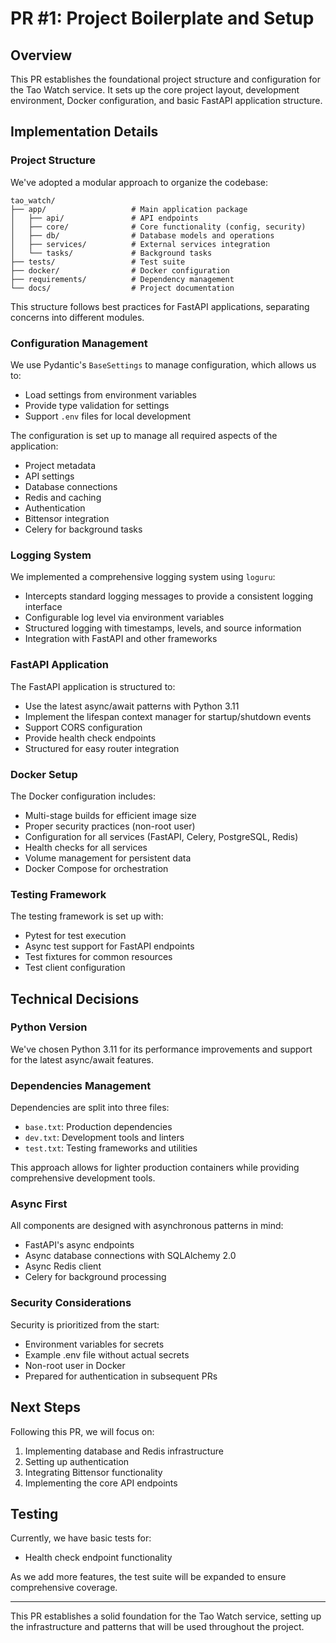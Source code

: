 # PR #1: Project Boilerplate and Setup

## Overview

This PR establishes the foundational project structure and configuration for the Tao Watch service. It sets up the core project layout, development environment, Docker configuration, and basic FastAPI application structure.

## Implementation Details

### Project Structure

We've adopted a modular approach to organize the codebase:

```
tao_watch/
├── app/                   # Main application package
│   ├── api/               # API endpoints
│   ├── core/              # Core functionality (config, security)
│   ├── db/                # Database models and operations
│   ├── services/          # External services integration
│   └── tasks/             # Background tasks
├── tests/                 # Test suite
├── docker/                # Docker configuration
├── requirements/          # Dependency management
└── docs/                  # Project documentation
```

This structure follows best practices for FastAPI applications, separating concerns into different modules.

### Configuration Management

We use Pydantic's `BaseSettings` to manage configuration, which allows us to:
- Load settings from environment variables
- Provide type validation for settings
- Support `.env` files for local development

The configuration is set up to manage all required aspects of the application:
- Project metadata
- API settings
- Database connections
- Redis and caching
- Authentication
- Bittensor integration
- Celery for background tasks

### Logging System

We implemented a comprehensive logging system using `loguru`:
- Intercepts standard logging messages to provide a consistent logging interface
- Configurable log level via environment variables
- Structured logging with timestamps, levels, and source information
- Integration with FastAPI and other frameworks

### FastAPI Application

The FastAPI application is structured to:
- Use the latest async/await patterns with Python 3.11
- Implement the lifespan context manager for startup/shutdown events
- Support CORS configuration
- Provide health check endpoints
- Structured for easy router integration

### Docker Setup

The Docker configuration includes:
- Multi-stage builds for efficient image size
- Proper security practices (non-root user)
- Configuration for all services (FastAPI, Celery, PostgreSQL, Redis)
- Health checks for all services
- Volume management for persistent data
- Docker Compose for orchestration

### Testing Framework

The testing framework is set up with:
- Pytest for test execution
- Async test support for FastAPI endpoints
- Test fixtures for common resources
- Test client configuration

## Technical Decisions

### Python Version

We've chosen Python 3.11 for its performance improvements and support for the latest async/await features.

### Dependencies Management

Dependencies are split into three files:
- `base.txt`: Production dependencies
- `dev.txt`: Development tools and linters
- `test.txt`: Testing frameworks and utilities

This approach allows for lighter production containers while providing comprehensive development tools.

### Async First

All components are designed with asynchronous patterns in mind:
- FastAPI's async endpoints
- Async database connections with SQLAlchemy 2.0
- Async Redis client
- Celery for background processing

### Security Considerations

Security is prioritized from the start:
- Environment variables for secrets
- Example .env file without actual secrets
- Non-root user in Docker
- Prepared for authentication in subsequent PRs

## Next Steps

Following this PR, we will focus on:
1. Implementing database and Redis infrastructure
2. Setting up authentication
3. Integrating Bittensor functionality
4. Implementing the core API endpoints

## Testing

Currently, we have basic tests for:
- Health check endpoint functionality

As we add more features, the test suite will be expanded to ensure comprehensive coverage.

---

This PR establishes a solid foundation for the Tao Watch service, setting up the infrastructure and patterns that will be used throughout the project. 